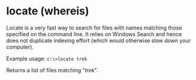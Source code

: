 locate (whereis)
======

Locate is a very fast way to search for files with names matching those specified on the command line. 
It relies on Windows Search and hence does not duplicate indexing effort (which would otherwise slow down your computer). 

Example usage: `c:\>locate trek` 

Returns a list of files matching "*trek*".
